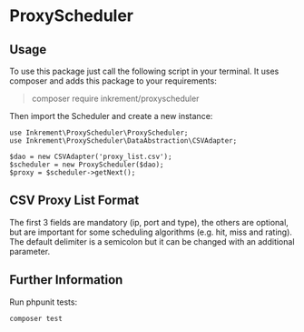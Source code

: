 # ProxyScheduler

## Usage
To use this package just call the following script in your terminal. It uses composer
and adds this package to your requirements:

> composer require inkrement/proxyscheduler

Then import the Scheduler and create a new instance:

```
use Inkrement\ProxyScheduler\ProxyScheduler;
use Inkrement\ProxyScheduler\DataAbstraction\CSVAdapter;

$dao = new CSVAdapter('proxy_list.csv');
$scheduler = new ProxyScheduler($dao);
$proxy = $scheduler->getNext();
```

## CSV Proxy List Format
The first 3 fields are mandatory (ip, port and type), the others are optional, but are
important for some scheduling algorithms (e.g. hit, miss and rating). The default
delimiter is a semicolon but it can be changed with an additional parameter.

## Further Information
Run phpunit tests:

```
composer test
```
